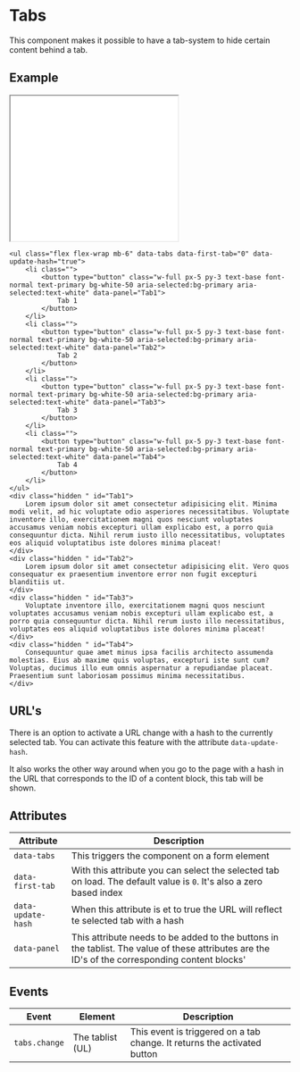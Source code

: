 # Tabs

This component makes it possible to have a tab-system to hide certain content behind a tab.

## Example

<iframe src="../examples/tabs.html" height="260"></iframe>

```TWIG
<ul class="flex flex-wrap mb-6" data-tabs data-first-tab="0" data-update-hash="true">
    <li class="">
        <button type="button" class="w-full px-5 py-3 text-base font-normal text-primary bg-white-50 aria-selected:bg-primary aria-selected:text-white" data-panel="Tab1">
            Tab 1
        </button>
    </li>
    <li class="">
        <button type="button" class="w-full px-5 py-3 text-base font-normal text-primary bg-white-50 aria-selected:bg-primary aria-selected:text-white" data-panel="Tab2">
            Tab 2
        </button>
    </li>
    <li class="">
        <button type="button" class="w-full px-5 py-3 text-base font-normal text-primary bg-white-50 aria-selected:bg-primary aria-selected:text-white" data-panel="Tab3">
            Tab 3
        </button>
    </li>
    <li class="">
        <button type="button" class="w-full px-5 py-3 text-base font-normal text-primary bg-white-50 aria-selected:bg-primary aria-selected:text-white" data-panel="Tab4">
            Tab 4
        </button>
    </li>
</ul>
<div class="hidden " id="Tab1">
    Lorem ipsum dolor sit amet consectetur adipisicing elit. Minima modi velit, ad hic voluptate odio asperiores necessitatibus. Voluptate inventore illo, exercitationem magni quos nesciunt voluptates accusamus veniam nobis excepturi ullam explicabo est, a porro quia consequuntur dicta. Nihil rerum iusto illo necessitatibus, voluptates eos aliquid voluptatibus iste dolores minima placeat!
</div>
<div class="hidden " id="Tab2">
    Lorem ipsum dolor sit amet consectetur adipisicing elit. Vero quos consequatur ex praesentium inventore error non fugit excepturi blanditiis ut.
</div>
<div class="hidden " id="Tab3">
    Voluptate inventore illo, exercitationem magni quos nesciunt voluptates accusamus veniam nobis excepturi ullam explicabo est, a porro quia consequuntur dicta. Nihil rerum iusto illo necessitatibus, voluptates eos aliquid voluptatibus iste dolores minima placeat!
</div>
<div class="hidden " id="Tab4">
    Consequuntur quae amet minus ipsa facilis architecto assumenda molestias. Eius ab maxime quis voluptas, excepturi iste sunt cum? Voluptas, ducimus illo eum omnis aspernatur a repudiandae placeat. Praesentium sunt laboriosam possimus minima necessitatibus.
</div>
```

## URL's

There is an option to activate a URL change with a hash to the currently selected tab. You can activate this feature with the attribute `data-update-hash`.

It also works the other way around when you go to the page with a hash in the URL that corresponds to the ID of a content block, this tab will be shown.

## Attributes

| Attribute          | Description                                                                                                                                     |
| ------------------ | ----------------------------------------------------------------------------------------------------------------------------------------------- |
| `data-tabs`        | This triggers the component on a form element                                                                                                   |
| `data-first-tab`   | With this attribute you can select the selected tab on load. The default value is `0`. It's also a zero based index                             |
| `data-update-hash` | When this attribute is et to true the URL will reflect te selected tab with a hash                                                              |
| `data-panel`       | This attribute needs to be added to the buttons in the tablist. The value of these attributes are the ID's of the corresponding content blocks' |

## Events

| Event         | Element          | Description                                                              |
| ------------- | ---------------- | ------------------------------------------------------------------------ |
| `tabs.change` | The tablist (UL) | This event is triggered on a tab change. It returns the activated button |
